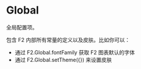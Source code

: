 # Global

全局配置项。

包含 F2 内部所有常量的定义以及皮肤。比如你可以：

- 通过 F2.Global.fontFamily 获取 F2 图表默认的字体
- 通过 F2.Global.setTheme({}) 来设置皮肤
